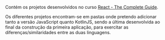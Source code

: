 Contém os projetos desenvolvidos no curso [React - The Complete Guide](https://www.udemy.com/course/react-the-complete-guide-incl-redux/).

Os diferentes projetos encontram-se em pastas onde pretendo adicionar tanto a versão JavaScript quanto KotlinJS, sendo a última desenvolvida ao final da construção da primeira aplicação, para exercitar as diferenças/similaridades entre as duas linguagens.
